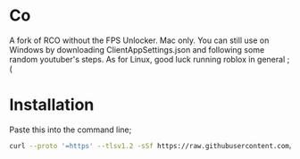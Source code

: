 # Co
A fork of RCO without the FPS Unlocker.
Mac only. You can still use on Windows by downloading ClientAppSettings.json and following some random youtuber's steps. As for Linux, good luck running roblox in general ;(

# Installation
Paste this into the command line;

```bash
curl --proto '=https' --tlsv1.2 -sSf https://raw.githubusercontent.com/coolpeter98/Rco/main/install.sh | sh ```

